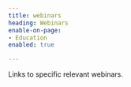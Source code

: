 ```yaml
---
title: webinars
heading: Webinars
enable-on-page:
- Education
enabled: true

---
```

Links to specific relevant webinars.